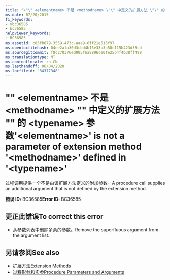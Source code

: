 ```yaml
---
title: "\"\" <elementname> 不是 <methodname> \"\" 中定义的扩展方法 \"\" 的 <typename> 参数"
ms.date: 07/20/2015
f1_keywords:
- vbc36585
- bc36585
helpviewer_keywords:
- BC36585
ms.assetid: c83fb679-3559-473c-aaa9-6ff21e515f97
ms.openlocfilehash: 04ee2afa30d3cbd4b16e33b3a58c115b423d35cd
ms.sourcegitcommit: f8c270376ed905f6a8896ce0fe25b4f4b38ff498
ms.translationtype: MT
ms.contentlocale: zh-CN
ms.lasthandoff: 06/04/2020
ms.locfileid: "84377348"
---
```

# <a name="elementname-is-not-a-parameter-of-extension-method-methodname-defined-in-typename"></a><span data-ttu-id="acc7e-102">"" \<elementname> 不是 \<methodname> "" 中定义的扩展方法 "" 的 \<typename> 参数</span><span class="sxs-lookup"><span data-stu-id="acc7e-102">'\<elementname>' is not a parameter of extension method '\<methodname>' defined in '\<typename>'</span></span>
<span data-ttu-id="acc7e-103">过程调用提供一个不是由该扩展方法定义的附加参数。</span><span class="sxs-lookup"><span data-stu-id="acc7e-103">A procedure call supplies an additional argument that is not defined by the extension method.</span></span>  
  
 <span data-ttu-id="acc7e-104">**错误 ID:** BC36585</span><span class="sxs-lookup"><span data-stu-id="acc7e-104">**Error ID:** BC36585</span></span>  
  
## <a name="to-correct-this-error"></a><span data-ttu-id="acc7e-105">更正此错误</span><span class="sxs-lookup"><span data-stu-id="acc7e-105">To correct this error</span></span>  
  
- <span data-ttu-id="acc7e-106">从参数列表中删除多余的参数。</span><span class="sxs-lookup"><span data-stu-id="acc7e-106">Remove the superfluous argument from the argument list.</span></span>  
  
## <a name="see-also"></a><span data-ttu-id="acc7e-107">另请参阅</span><span class="sxs-lookup"><span data-stu-id="acc7e-107">See also</span></span>

- [<span data-ttu-id="acc7e-108">扩展方法</span><span class="sxs-lookup"><span data-stu-id="acc7e-108">Extension Methods</span></span>](../programming-guide/language-features/procedures/extension-methods.md)
- [<span data-ttu-id="acc7e-109">过程形参和实参</span><span class="sxs-lookup"><span data-stu-id="acc7e-109">Procedure Parameters and Arguments</span></span>](../programming-guide/language-features/procedures/procedure-parameters-and-arguments.md)
